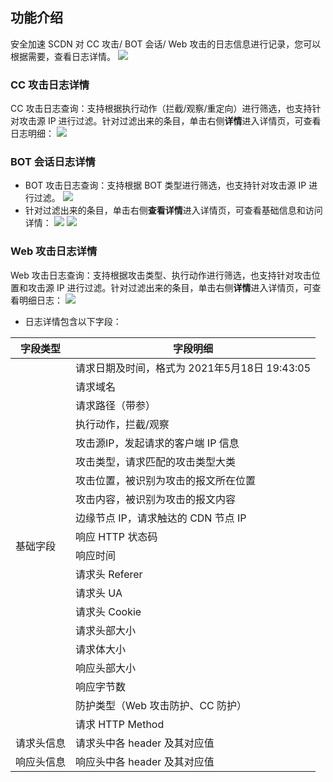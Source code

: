 ## 功能介绍

安全加速 SCDN 对 CC 攻击/ BOT 会话/ Web 攻击的⽇志信息进行记录，您可以根据需要，查看日志详情。
![](https://qcloudimg.tencent-cloud.cn/raw/c6dee47df79c8203ab3fa77c2dea25f7.jpg)

### CC 攻击⽇志详情

CC 攻击⽇志查询：⽀持根据执⾏动作（拦截/观察/重定向）进⾏筛选，也⽀持针对攻击源 IP 进⾏过滤。针对过滤出来的条⽬，单击右侧**详情**进⼊详情⻚，可查看⽇志明细：
![](https://qcloudimg.tencent-cloud.cn/raw/21f97dcdb4e45bb49a061b61f668fb69.jpg)

### BOT 会话⽇志详情
- BOT 攻击⽇志查询：⽀持根据 BOT 类型进⾏筛选，也⽀持针对攻击源 IP 进⾏过滤。
![](https://qcloudimg.tencent-cloud.cn/raw/97dc4726ac4c10f0b776d5ab2fa6ca0d.jpg)
- 针对过滤出来的条⽬，单击右侧**查看详情**进⼊详情⻚，可查看基础信息和访问详情：
![](https://qcloudimg.tencent-cloud.cn/raw/b1d87159ef417e0fa3dc4f19b65b1927.jpg)
![](https://qcloudimg.tencent-cloud.cn/raw/f19134aedb376ec94432f1c1914d9812.jpg)

### Web 攻击⽇志详情

Web 攻击⽇志查询：⽀持根据攻击类型、执⾏动作进⾏筛选，也⽀持针对攻击位置和攻击源 IP 进⾏过滤。针对过滤出来的条⽬，单击右侧**详情**进⼊详情⻚，可查看明细⽇志：
![](https://qcloudimg.tencent-cloud.cn/raw/ec7fd2318a21e82e75311b12393538f6.jpg)

- ⽇志详情包含以下字段：

<table>
<thead>
<tr>
<th>字段类型</th>
<th>字段明细</th>
</tr>
</thead>
<tbody><tr>
<td  rowspan="20">基础字段</td>
<td>请求⽇期及时间，格式为 2021年5⽉18⽇ 19:43:05</td>
</tr>
<tr>
<td>请求域名</td>
</tr>
<tr>
<td>请求路径（带参）</td>
</tr>
<tr>
<td>执⾏动作，拦截/观察</td>
</tr>
<tr>
<td>攻击源IP，发起请求的客户端 IP 信息</td>
</tr>
<tr>
<td>攻击类型，请求匹配的攻击类型⼤类</td>
</tr>
<tr>
<td>攻击位置，被识别为攻击的报⽂所在位置</td>
</tr>
<tr>
<td>攻击内容，被识别为攻击的报⽂内容</td>
</tr>
<tr>
<td>边缘节点 IP，请求触达的 CDN 节点 IP</td>
</tr>
<tr>
<td>响应 HTTP 状态码</td>
</tr>
<tr>
<td>响应时间</td>
</tr>
<tr>
<td>请求头 Referer</td>
</tr>
<tr>
<td>请求头 UA</td>
</tr>
<tr>
<td>请求头 Cookie</td>
</tr>
<tr>
<td>请求头部⼤⼩</td>
</tr>
<tr>
<td>请求体⼤⼩</td>
</tr>
<tr>
<td>响应头部⼤⼩</td>
</tr>
<tr>
<td>响应字节数</td>
</tr>
<tr>
<td>防护类型（Web 攻击防护、CC 防护）</td>
</tr>
<tr>
<td>请求 HTTP Method</td>
</tr>
<tr>
<td>请求头信息</td>
<td>请求头中各 header 及其对应值</td>
</tr>
<tr>
<td>响应头信息</td>
<td>响应头中各 header 及其对应值</td>
</tr>
</tbody></table>
